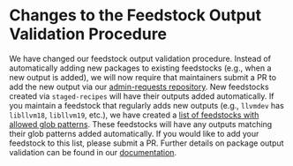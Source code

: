 # Changes to the Feedstock Output Validation Procedure

We have changed our feedstock output validation procedure. Instead of automatically
adding new packages to existing feedstocks (e.g., when a new output is added), we will now
require that maintainers submit a PR to add the new output via our
[admin-requests repository](https://github.com/conda-forge/admin-requests?tab=readme-ov-file#add-a-package-output-to-a-feedstock).
New feedstocks created via `staged-recipes` will have their outputs added automatically. If you maintain a feedstock
that regularly adds new outputs (e.g., `llvmdev` has `libllvm18`, `libllvm19`, etc.), we have created a
[list of feedstocks with allowed glob patterns](https://github.com/conda-forge/admin-requests/blob/main/.feedstock_outputs_autoreg_allowlist.yml). These feedstocks will have any outputs matching their glob patterns
added automatically. If you would like to add your feedstock to this list, please submit a PR. Further
details on package output validation can be found in our [documentation](https://conda-forge.org/docs/maintainer/infrastructure/#output-validation-and-feedstock-tokens).
